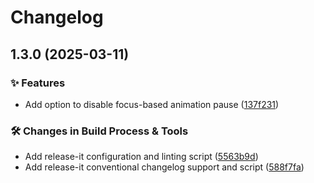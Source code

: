 # Changelog

## 1.3.0 (2025-03-11)

### ✨ Features

* Add option to disable focus-based animation pause ([137f231](https://github.com/SohelIslamImran/ghosttime/commit/137f231787b9f0e26c494559ed7a418c2b6f29bb))

### 🛠️ Changes in Build Process & Tools

* Add release-it configuration and linting script ([5563b9d](https://github.com/SohelIslamImran/ghosttime/commit/5563b9d6fb1bb687e13db9d29184b5776afe8869))
* Add release-it conventional changelog support and script ([588f7fa](https://github.com/SohelIslamImran/ghosttime/commit/588f7fae5259e895f9c7743f8b0360a65711870e))

